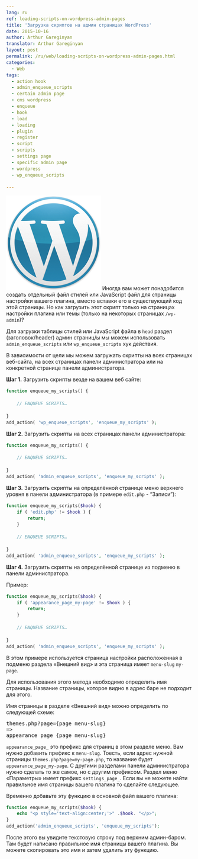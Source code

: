 ```yaml
---
lang: ru
ref: loading-scripts-on-wordpress-admin-pages
title: 'Загрузка скриптов на админ страницах WordPress'
date: 2015-10-16
author: Arthur Gareginyan
translator: Arthur Gareginyan
layout: post
permalink: /ru/web/loading-scripts-on-wordpress-admin-pages.html
categories:
  - Web
tags:
  - action hook
  - admin_enqueue_scripts
  - certain admin page
  - cms wordpress
  - enqueue
  - hook
  - load
  - loading
  - plugin
  - register
  - script
  - scripts
  - settings page
  - specific admin page
  - wordpress
  - wp_enqueue_scripts

---
```


![thumb](/images/thumbnail/wordpress.png)
Иногда вам может понадобится создать отдельный файл стилей или JavaScript файл для страницы настройки вашего плагина, вместо вставки его в существующий код этой страницы. Но как загрузить этот скрипт только на страницах настройки плагина или темы (только на некоторых страницах `/wp-admin`)?


Для загрузки таблицы стилей или JavaScript файла в `head` раздел (заголовок/header) админ страниц/ы мы можем использовать `admin_enqueue_scripts` или `wp_enqueue_scripts` хук действия.

В зависимости от цели мы можем загружать скрипты на всех страницах веб-сайта, на всех страницах панели администратора или на конкретной странице панели администратора.

**Шаг 1.** Загрузить скрипты везде на вашем веб сайте:

```php
function enqueue_my_scripts() {
 
    // ENQUEUE SCRIPTS…
 
}
add_action( 'wp_enqueue_scripts', 'enqueue_my_scripts' );
```

**Шаг 2.** Загрузить скрипты на всех страницах панели администратора:

```php
function enqueue_my_scripts() {
 
    // ENQUEUE SCRIPTS…
 
}
add_action( 'admin_enqueue_scripts', 'enqueue_my_scripts' );
```

**Шаг 3.** Загрузить скрипты на определённой странице меню верхнего уровня в панели администратора (в примере `edit.php` - “Записи”):

```php
function enqueue_my_scripts($hook) {
    if ( 'edit.php' != $hook ) {
        return;
    }
 
    // ENQUEUE SCRIPTS…
 
}
add_action( 'admin_enqueue_scripts', 'enqueue_my_scripts' );
```

**Шаг 4.** Загрузить скрипты на определённой странице из подменю в панели администратора.

Пример:

```php
function enqueue_my_scripts($hook) {
    if ( 'appearance_page_my-page' != $hook ) {
        return;
    }
 
    // ENQUEUE SCRIPTS…
 
}
add_action( 'admin_enqueue_scripts', 'enqueue_my_scripts' );
```

В этом примере используется страница настройки расположенная в подменю раздела «Внешний вид» и эта страница имеет `menu-slug` `my-page`.

Для использования этого метода необходимо определить имя страницы. Название страницы, которое видно в адрес баре не подходит для этого.

Имя страницы в разделе «Внешний вид» можно определить по следующей схеме:
<pre>themes.php?page={page menu-slug}
=>
appearance_page_{page menu-slug}</pre>

`appearance_page_` это префикс для страниц в этом разделе меню. Вам нужно добавить префикс к `menu-slug`. Тоесть, если адрес нужной страницы  `themes.php?page=my-page.php`, то название будет `appearance_page_my-page`. С другими разделами панели администратора нужно сделать то же самое, но с другим префиксом. Раздел меню «Параметры» имеет префикс `settings_page_`. Если вы не можете найти правильное имя страницы вашего плагина то сделайте следующее.

Временно добавьте эту функцию в основной файл вашего плагина:

```php
function enqueue_my_scripts($hook) {
    echo "<p style='text-align:center;'>" .$hook. "</p>";
}
add_action('admin_enqueue_scripts', 'enqueue_my_scripts');
```

После этого вы увидите текстовую строку под верхним админ-баром. Там будет написано правильное имя страницы вашего плагина. Вы можете скопировать это имя и затем удалить эту функцию.
